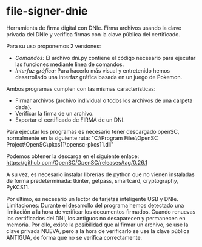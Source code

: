 # file-signer-dnie
Herramienta de firma digital con DNIe. Firma archivos usando la clave privada del DNIe y verifica firmas con la clave pública del certificado.

Para su uso proponemos 2 versiones:
- *Comandos:* El archivo dni.py contiene el código necesario para ejecutar las funciones mediante linea de comandos.
- *Interfaz gráfica:* Para hacerlo más visual y entretenido hemos desarrollado una interfaz gráfica basada en un juego de Pokemon.

Ambos programas cumplen con las mismas características:
- Firmar archivos (archivo individual o todos los archivos de una carpeta dada).
- Verificar la firma de un archivo.
- Exportar el certificado de FIRMA de un DNI.

Para ejecutar los programas es necesario tener descargado openSC, normalmente en la siguiente ruta:
"C:\Program Files\OpenSC Project\OpenSC\pkcs11\opensc-pkcs11.dll"

Podemos obtener la descarga en el siguiente enlace:
https://github.com/OpenSC/OpenSC/releases/tag/0.26.1

A su vez, es necesario instalar librerías de python que no vienen instaladas de forma predeterminada:
tkinter, getpass, smartcard, cryptography, PyKCS11.

Por último, es necesario un lector de tarjetas inteligente USB y DNIe.
Limitaciones:
Durante el desarrollo del programa hemos detectado una limitación a la hora de verificar los documentos firmados.
Cuando renuevas los certificados del DNI, los antiguos no desaparecen y permanecen en memoria. Por ello, existe la posibilidad que al firmar un archivo, se use la clave privada NUEVA, pero a la hora de verificarlo se use la clave pública ANTIGUA, de forma que no se verifica correctamente.
